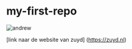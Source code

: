 # my-first-repo

![andrew](https://upload.wikimedia.org/wikipedia/commons/f/f1/Andrew_Tate_on_%27Anything_Goes_With_James_English%27_in_2021.jpg)

[link naar de website van zuyd] (https://zuyd.nl)
